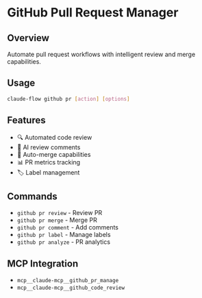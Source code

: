 # GitHub Pull Request Manager

## Overview
Automate pull request workflows with intelligent review and merge capabilities.

## Usage
```bash
claude-flow github pr [action] [options]
```

## Features
- 🔍 Automated code review
- 🤖 AI review comments
- 🔄 Auto-merge capabilities
- 📊 PR metrics tracking
- 🏷️ Label management

## Commands
- `github pr review` - Review PR
- `github pr merge` - Merge PR
- `github pr comment` - Add comments
- `github pr label` - Manage labels
- `github pr analyze` - PR analytics

## MCP Integration
- `mcp__claude-mcp__github_pr_manage`
- `mcp__claude-mcp__github_code_review`
